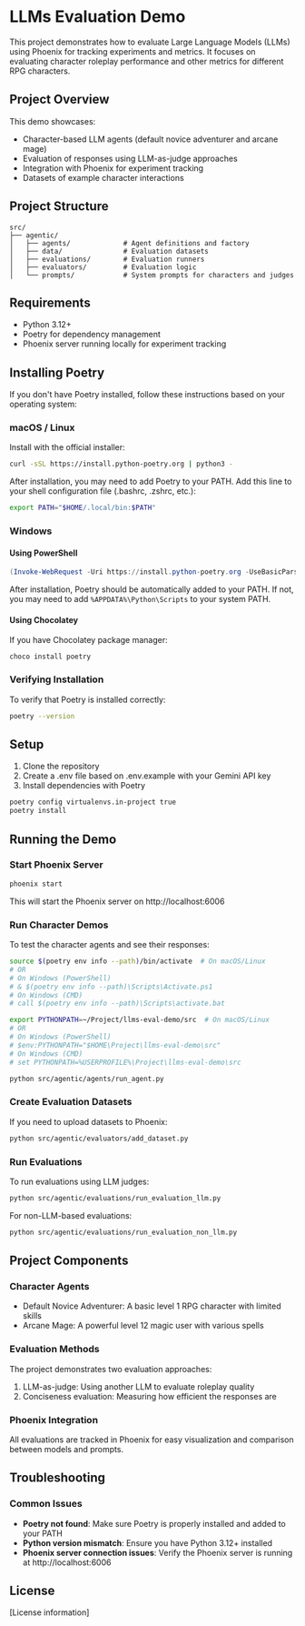 # LLMs Evaluation Demo

This project demonstrates how to evaluate Large Language Models (LLMs) using Phoenix for tracking experiments and metrics. It focuses on evaluating character roleplay performance and other metrics for different RPG characters.

## Project Overview

This demo showcases:
- Character-based LLM agents (default novice adventurer and arcane mage)
- Evaluation of responses using LLM-as-judge approaches
- Integration with Phoenix for experiment tracking
- Datasets of example character interactions

## Project Structure

```
src/
├── agentic/
│   ├── agents/             # Agent definitions and factory
│   ├── data/               # Evaluation datasets
│   ├── evaluations/        # Evaluation runners
│   ├── evaluators/         # Evaluation logic
│   └── prompts/            # System prompts for characters and judges
```

## Requirements

- Python 3.12+
- Poetry for dependency management
- Phoenix server running locally for experiment tracking

## Installing Poetry

If you don't have Poetry installed, follow these instructions based on your operating system:

### macOS / Linux

Install with the official installer:

```bash
curl -sSL https://install.python-poetry.org | python3 -
```

After installation, you may need to add Poetry to your PATH. Add this line to your shell configuration file (.bashrc, .zshrc, etc.):

```bash
export PATH="$HOME/.local/bin:$PATH"
```

### Windows

#### Using PowerShell

```powershell
(Invoke-WebRequest -Uri https://install.python-poetry.org -UseBasicParsing).Content | py -
```

After installation, Poetry should be automatically added to your PATH. If not, you may need to add `%APPDATA%\Python\Scripts` to your system PATH.

#### Using Chocolatey

If you have Chocolatey package manager:

```
choco install poetry
```

### Verifying Installation

To verify that Poetry is installed correctly:

```bash
poetry --version
```

## Setup

1. Clone the repository
2. Create a .env file based on .env.example with your Gemini API key
3. Install dependencies with Poetry

```bash
poetry config virtualenvs.in-project true
poetry install
```

## Running the Demo

### Start Phoenix Server

```bash
phoenix start
```

This will start the Phoenix server on http://localhost:6006

### Run Character Demos

To test the character agents and see their responses:

```bash
source $(poetry env info --path)/bin/activate  # On macOS/Linux
# OR
# On Windows (PowerShell)
# & $(poetry env info --path)\Scripts\Activate.ps1
# On Windows (CMD)
# call $(poetry env info --path)\Scripts\activate.bat

export PYTHONPATH=~/Project/llms-eval-demo/src  # On macOS/Linux
# OR 
# On Windows (PowerShell)
# $env:PYTHONPATH="$HOME\Project\llms-eval-demo\src"
# On Windows (CMD)
# set PYTHONPATH=%USERPROFILE%\Project\llms-eval-demo\src

python src/agentic/agents/run_agent.py
```

### Create Evaluation Datasets

If you need to upload datasets to Phoenix:

```bash
python src/agentic/evaluators/add_dataset.py
```

### Run Evaluations

To run evaluations using LLM judges:

```bash
python src/agentic/evaluations/run_evaluation_llm.py
```

For non-LLM-based evaluations:

```bash
python src/agentic/evaluations/run_evaluation_non_llm.py
```

## Project Components

### Character Agents

- Default Novice Adventurer: A basic level 1 RPG character with limited skills
- Arcane Mage: A powerful level 12 magic user with various spells

### Evaluation Methods

The project demonstrates two evaluation approaches:
1. LLM-as-judge: Using another LLM to evaluate roleplay quality
2. Conciseness evaluation: Measuring how efficient the responses are

### Phoenix Integration

All evaluations are tracked in Phoenix for easy visualization and comparison between models and prompts.

## Troubleshooting

### Common Issues

- **Poetry not found**: Make sure Poetry is properly installed and added to your PATH
- **Python version mismatch**: Ensure you have Python 3.12+ installed
- **Phoenix server connection issues**: Verify the Phoenix server is running at http://localhost:6006

## License

[License information]
